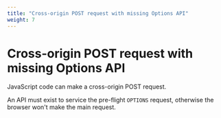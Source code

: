 ```yaml
---
title: "Cross-origin POST request with missing Options API"
weight: 7
---
```


# Cross-origin POST request with missing Options API

JavaScript code can make a cross-origin POST request.

An API must exist to service the pre-flight `OPTIONS` request, otherwise the browser won't make the main request.